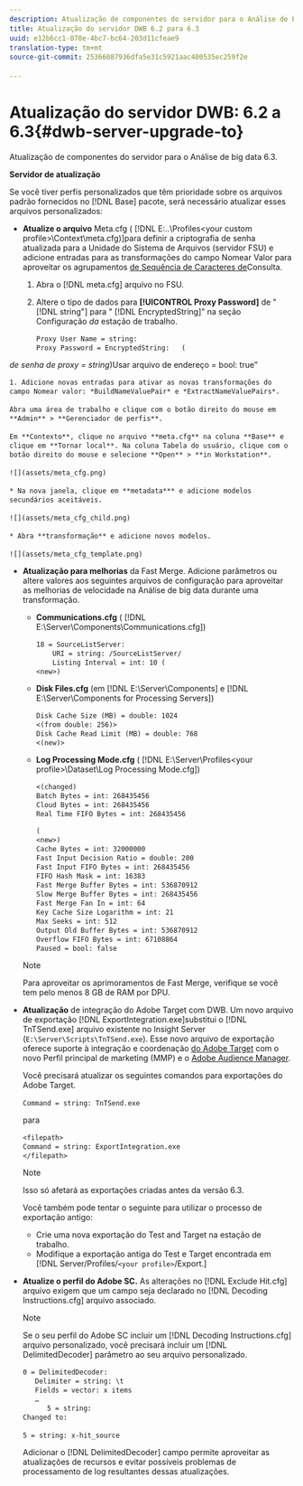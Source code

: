 ```yaml
---
description: Atualização de componentes do servidor para o Análise de big data 6.3.
title: Atualização do servidor DWB 6.2 para 6.3
uuid: e12b6cc1-070e-4bc7-bc64-203d11cfeae9
translation-type: tm+mt
source-git-commit: 25366087936dfa5e31c5921aac400535ec259f2e

---
```



# Atualização do servidor DWB: 6.2 a 6.3{#dwb-server-upgrade-to}

Atualização de componentes do servidor para o Análise de big data 6.3.

**Servidor de atualização**

Se você tiver perfis personalizados que têm prioridade sobre os arquivos padrão fornecidos no [!DNL Base] pacote, será necessário atualizar esses arquivos personalizados:

* **Atualize o arquivo** Meta.cfg ( [!DNL E:\..\Profiles\<your custom profile>\Context\meta.cfg)]para definir a criptografia de senha atualizada para a Unidade do Sistema de Arquivos (servidor FSU) e adicione entradas para as transformações do campo Nomear Valor para aproveitar os agrupamentos [de Sequência de Caracteres de](../../../../home/c-inst-svr/c-upgrd-uninst-sftwr/c-upgrd-sftwr/c-6-2-to-6-3-upgrade.md#concept-42f74911b5714219a359b719badac8e0)Consulta.

   1. Abra o [!DNL meta.cfg] arquivo no FSU.
   1. Altere o tipo de dados para **[!UICONTROL Proxy Password]** de &quot; [!DNL string"] para &quot; [!DNL EncryptedString]&quot; na seção Configuração *da* estação de trabalho.

      ```
      Proxy User Name = string: 
      Proxy Password = EncryptedString:   ( 
      
<i>de senha de proxy = string</i>)Usar arquivo de endereço = bool: true&quot;

    1. Adicione novas entradas para ativar as novas transformações do campo Nomear valor: *BuildNameValuePair* e *ExtractNameValuePairs*.
    
    Abra uma área de trabalho e clique com o botão direito do mouse em **Admin** > **Gerenciador de perfis**.
    
    Em **Contexto**, clique no arquivo **meta.cfg** na coluna **Base** e clique em **Tornar local**. Na coluna Tabela do usuário, clique com o botão direito do mouse e selecione **Open** > **in Workstation**.
    
    ![](assets/meta_cfg.png)
    
    * Na nova janela, clique em **metadata*** e adicione modelos secundários aceitáveis.
    
    ![](assets/meta_cfg_child.png)
    
    * Abra **transformação** e adicione novos modelos.
    
    ![](assets/meta_cfg_template.png)

* **Atualização para melhorias** da Fast Merge. Adicione parâmetros ou altere valores aos seguintes arquivos de configuração para aproveitar as melhorias de velocidade na Análise de big data durante uma transformação.

   * **Communications.cfg** ( [!DNL E:\Server\Components\Communications.cfg])

      ```
      18 = SourceListServer:  
          URI = string: /SourceListServer/ 
          Listing Interval = int: 10 ( 
      <new>)
      ```

   * **Disk Files.cfg** (em [!DNL E:\Server\Components] e [!DNL E:\Server\Components for Processing Servers])

      ```
      Disk Cache Size (MB) = double: 1024  
      <(from double: 256)> 
      Disk Cache Read Limit (MB) = double: 768  
      <(new)>
      ```

   * **Log Processing Mode.cfg** ( [!DNL E:\Server\Profiles\<your profile>\Dataset\Log Processing Mode.cfg])

      ```
      <(changed) 
      Batch Bytes = int: 268435456 
      Cloud Bytes = int: 268435456 
      Real Time FIFO Bytes = int: 268435456
      ```

      ```
      ( 
      <new>) 
      Cache Bytes = int: 32000000 
      Fast Input Decision Ratio = double: 200 
      Fast Input FIFO Bytes = int: 268435456 
      FIFO Hash Mask = int: 16383 
      Fast Merge Buffer Bytes = int: 536870912 
      Slow Merge Buffer Bytes = int: 268435456 
      Fast Merge Fan In = int: 64 
      Key Cache Size Logarithm = int: 21 
      Max Seeks = int: 512 
      Output Old Buffer Bytes = int: 536870912 
      Overflow FIFO Bytes = int: 67108864 
      Paused = bool: false
      ```
   >[!NOTE]
   >
   >Para aproveitar os aprimoramentos de Fast Merge, verifique se você tem pelo menos 8 GB de RAM por DPU.

* **Atualização** de integração do Adobe Target com DWB. Um novo arquivo de exportação [!DNL ExportIntegration.exe]substitui o [!DNL TnTSend.exe] arquivo existente no Insight Server (`E:\Server\Scripts\TnTSend.exe`). Esse novo arquivo de exportação oferece suporte à integração e coordenação [do Adobe Target](https://www.adobe.com/marketing/target.html) com o novo Perfil principal de marketing (MMP) e o [Adobe Audience Manager](https://www.adobe.com/analytics/audience-manager.html).

   Você precisará atualizar os seguintes comandos para exportações do Adobe Target.

   `Command = string: TnTSend.exe`

   para

   ```
   <filepath>
   Command = string: ExportIntegration.exe 
   </filepath>
   ```

   >[!NOTE]
   >
   >Isso só afetará as exportações criadas antes da versão 6.3.

   Você também pode tentar o seguinte para utilizar o processo de exportação antigo:

   * Crie uma nova exportação do Test and Target na estação de trabalho.
   * Modifique a exportação antiga do Test e Target encontrada em [!DNL Server/Profiles/`<your profile>`/Export.]

* **Atualize o perfil do Adobe SC.** As alterações no [!DNL Exclude Hit.cfg] arquivo exigem que um campo seja declarado no [!DNL Decoding Instructions.cfg] arquivo associado.

   >[!NOTE]
   >
   >Se o seu perfil do Adobe SC incluir um [!DNL Decoding Instructions.cfg] arquivo personalizado, você precisará incluir um [!DNL DelimitedDecoder] parâmetro ao seu arquivo personalizado.

   ```
   0 = DelimitedDecoder: 
      Delimiter = string: \t 
      Fields = vector: x items 
      …  
         5 = string: 
   Changed to: 
   
   5 = string: x-hit_source
   ```

   Adicionar o [!DNL DelimitedDecoder] campo permite aproveitar as atualizações de recursos e evitar possíveis problemas de processamento de log resultantes dessas atualizações.
